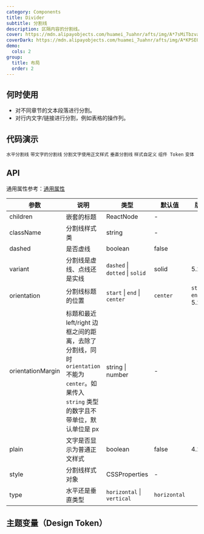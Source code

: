 ```yaml
---
category: Components
title: Divider
subtitle: 分割线
description: 区隔内容的分割线。
cover: https://mdn.alipayobjects.com/huamei_7uahnr/afts/img/A*7sMiTbzvaDoAAAAAAAAAAAAADrJ8AQ/original
coverDark: https://mdn.alipayobjects.com/huamei_7uahnr/afts/img/A*KPSEQ74PLg4AAAAAAAAAAAAADrJ8AQ/original
demo:
  cols: 2
group:
  title: 布局
  order: 2
---
```


## 何时使用

- 对不同章节的文本段落进行分割。
- 对行内文字/链接进行分割，例如表格的操作列。

## 代码演示

<!-- prettier-ignore -->
<code src="./demo/horizontal.tsx">水平分割线</code>
<code src="./demo/with-text.tsx">带文字的分割线</code>
<code src="./demo/plain.tsx">分割文字使用正文样式</code>
<code src="./demo/vertical.tsx">垂直分割线</code>
<code src="./demo/customize-style.tsx" debug>样式自定义</code>
<code src="./demo/component-token.tsx" debug>组件 Token</code>
<code src="./demo/variant.tsx">变体</code>

## API

通用属性参考：[通用属性](/docs/react/common-props)

| 参数 | 说明 | 类型 | 默认值 | 版本 |
| --- | --- | --- | --- | --- |
| children | 嵌套的标题 | ReactNode | - |  |
| className | 分割线样式类 | string | - |  |
| dashed | 是否虚线 | boolean | false |  |
| variant | 分割线是虚线、点线还是实线 | `dashed` \| `dotted` \| `solid` | solid | 5.20.0 |
| orientation | 分割线标题的位置 | `start` \| `end` \| `center` | `center` | `start` `end`: 5.24.0 |
| orientationMargin | 标题和最近 left/right 边框之间的距离，去除了分割线，同时 `orientation` 不能为 `center`。如果传入 `string` 类型的数字且不带单位，默认单位是 px | string \| number | - |  |
| plain | 文字是否显示为普通正文样式 | boolean | false | 4.2.0 |
| style | 分割线样式对象 | CSSProperties | - |  |
| type | 水平还是垂直类型 | `horizontal` \| `vertical` | `horizontal` |  |

## 主题变量（Design Token）

<ComponentTokenTable component="Divider"></ComponentTokenTable>
